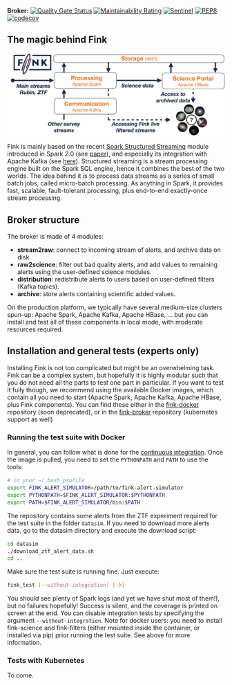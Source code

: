 **Broker:** [![Quality Gate Status](https://sonarcloud.io/api/project_badges/measure?project=finkbroker&metric=alert_status)](https://sonarcloud.io/dashboard?id=finkbroker)
[![Maintainability Rating](https://sonarcloud.io/api/project_badges/measure?project=finkbroker&metric=sqale_rating)](https://sonarcloud.io/dashboard?id=finkbroker)
[![Sentinel](https://github.com/astrolabsoftware/fink-broker/workflows/Sentinel/badge.svg)](https://github.com/astrolabsoftware/fink-broker/actions?query=workflow%3ASentinel)
[![PEP8](https://github.com/astrolabsoftware/fink-broker/workflows/PEP8/badge.svg)](https://github.com/astrolabsoftware/fink-broker/actions?query=workflow%3APEP8)
[![codecov](https://codecov.io/gh/astrolabsoftware/fink-broker/branch/master/graph/badge.svg)](https://codecov.io/gh/astrolabsoftware/fink-broker)

## The magic behind Fink

![Screenshot](../img/infrastructure.png)

Fink is mainly based on the recent [Spark Structured Streaming](https://spark.apache.org/docs/latest/structured-streaming-programming-guide.html) module introduced in Spark 2.0 (see [paper](https://cs.stanford.edu/~matei/papers/2018/sigmod_structured_streaming.pdf)), and especially its integration with Apache Kafka (see [here](https://spark.apache.org/docs/latest/structured-streaming-kafka-integration.html)). Structured streaming is a stream processing engine built on the Spark SQL engine, hence it combines the best of the two worlds.
The idea behind it is to process data streams as a series of small batch jobs, called micro-batch processing. As anything in Spark, it provides fast, scalable, fault-tolerant processing, plus end-to-end exactly-once stream processing.

## Broker structure

The broker is made of 4 modules:

* **stream2raw**: connect to incoming stream of alerts, and archive data on disk.
* **raw2science**: filter out bad quality alerts, and add values to remaining alerts using the user-defined science modules.
* **distribution**: redistribute alerts to users based on user-defined filters (Kafka topics).
* **archive**: store alerts containing scientific added values.

On the production platform, we typically have several medium-size clusters spun-up: Apache Spark, Apache Kafka, Apache HBase, ... but you can install and test all of these components in local mode, with moderate resources required.

## Installation and general tests (experts only)

Installing Fink is not too complicated but might be an overwhelming task. Fink can be a complex system, but hopefully it is highly modular such that you do not need all the parts to test one part in particular. If you want to test it fully though, we recommend using the available Docker images, which contain all you need to start (Apache Spark, Apache Kafka, Apache HBase, plus Fink components). You can find these either in the [fink-docker](https://github.com/astrolabsoftware/fink-docker) repository (soon deprecated), or in the [fink-broker](https://github.com/astrolabsoftware/fink-broker/blob/master/doc/devel.adoc) repository (kubernetes support as well)


### Running the test suite with Docker

In general, you can follow what is done for the [continuous integration](https://github.com/astrolabsoftware/fink-broker/blob/master/.github/workflows/test.yml). Once the image is pulled, you need to set the `PYTHONPATH` and `PATH` to use the tools:

```bash
# in your ~/.bash_profile
export FINK_ALERT_SIMULATOR=/path/to/fink-alert-simulator
export PYTHONPATH=$FINK_ALERT_SIMULATOR:$PYTHONPATH
export PATH=$FINK_ALERT_SIMULATOR/bin:$PATH
```

The repository contains some alerts from the ZTF experiment required for the test suite in the folder `datasim`. If you need to download more alerts data, go to the datasim directory and execute the download script:

```bash
cd datasim
./download_ztf_alert_data.sh
cd ..
```

Make sure the test suite is running fine. Just execute:

```bash
fink_test [--without-integration] [-h]
```

You should see plenty of Spark logs (and yet we have shut most of them!), but no failures hopefully! Success is silent, and the coverage is printed on screen at the end. You can disable integration tests by specifying the argument `--without-integration`. Note for docker users: you need to install fink-science and fink-filters (either mounted inside the container, or installed via pip) prior running the test suite. See above for more information.

### Tests with Kubernetes

To come.